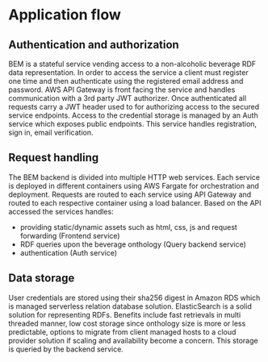 # Application flow

## Authentication and authorization
BEM is a stateful service vending access to a non-alcoholic beverage RDF data representation.
In order to access the service a client must register one time and then authenticate using the registered email address and password. 
AWS API Gateway is front facing the service and handles communication with a 3rd party JWT authorizer. 
Once authenticated all requests carry a JWT header used to for authorizing access to the secured service endpoints.
Access to the credential storage is managed by an Auth service which exposes public endpoints. This service handles registration, sign in, email verification.

## Request handling
The BEM backend is divided into multiple HTTP web services. Each service is deployed in different containers using AWS Fargate for orchestration and deployment.
Requests are routed to each service using API Gateway and routed to each respective container using a load balancer.
Based on the API accessed the services handles:
- providing static/dynamic assets such as html, css, js and request forwarding (Frontend service)
- RDF queries upon the beverage onthology (Query backend service)
- authentication (Auth service)

## Data storage
User credentials are stored using their sha256 digest in Amazon RDS which is managed serverless relation database solution. 
ElasticSearch is a solid solution for representing RDFs. Benefits include fast retrievals in multi threaded manner, low cost storage since onthology size is 
more or less predictable, options to migrate from client managed hosts to a cloud provider solution if scaling and availability become a concern. 
This storage is queried by the backend service.
